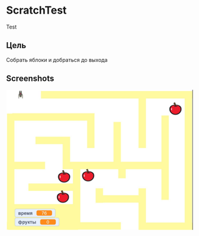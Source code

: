 # ScratchTest
Test
## Цель
Собрать яблоки и добраться до выхода

## Screenshots
![Title screen](Screenshot.JPG)
